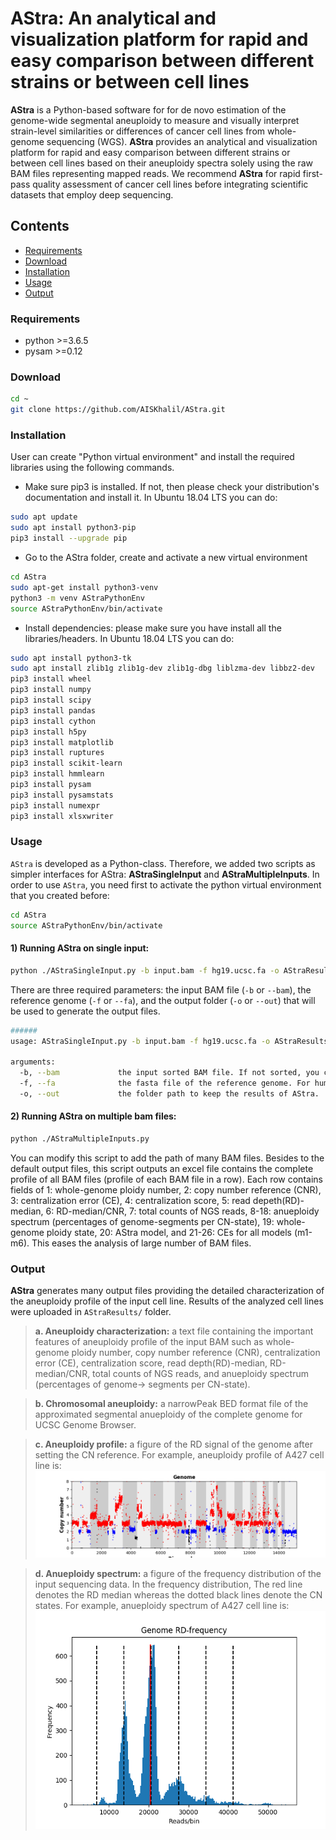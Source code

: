 # AStra: An analytical and visualization platform for rapid and easy comparison between different strains or between cell lines

**AStra** is a Python-based software for for de novo estimation of the genome-wide segmental aneuploidy to measure and visually interpret strain-level similarities or differences of cancer cell lines from whole-genome sequencing (WGS). **AStra** provides an analytical and visualization platform for rapid and easy comparison between different strains or between cell lines based on their aneuploidy spectra solely using the raw BAM files representing mapped reads. We recommend **AStra** for rapid first-pass quality assessment of cancer cell lines before integrating scientific datasets that employ deep sequencing.


## Contents
- [Requirements](#requirement)
- [Download](#Download)
- [Installation](#installation)
- [Usage](#usage)
- [Output](#output)

### <a name="requirement"></a>Requirements

- python >=3.6.5
- pysam  >=0.12


### <a name="Download"></a>Download

```bash
cd ~
git clone https://github.com/AISKhalil/AStra.git
```

### <a name="installation"></a>Installation

User can create "Python virtual environment" and install the required libraries using the following commands.

- Make sure pip3 is installed. If not, then please check your distribution's documentation and install it. In Ubuntu 18.04 LTS you can do:

```bash
sudo apt update
sudo apt install python3-pip
pip3 install --upgrade pip
```

- Go to the AStra folder, create and activate a new virtual environment

```bash
cd AStra
sudo apt-get install python3-venv
python3 -m venv AStraPythonEnv
source AStraPythonEnv/bin/activate
```

- Install dependencies: please make sure you have install all the libraries/headers. In Ubuntu 18.04 LTS you can do:

```bash
sudo apt install python3-tk
sudo apt install zlib1g zlib1g-dev zlib1g-dbg liblzma-dev libbz2-dev
pip3 install wheel
pip3 install numpy
pip3 install scipy
pip3 install pandas
pip3 install cython
pip3 install h5py
pip3 install matplotlib
pip3 install ruptures
pip3 install scikit-learn
pip3 install hmmlearn
pip3 install pysam
pip3 install pysamstats
pip3 install numexpr
pip3 install xlsxwriter
```


### <a name="usage"></a>Usage

`AStra` is developed as a Python-class. Therefore, we added two scripts as simpler interfaces for AStra: **AStraSingleInput** and **AStraMultipleInputs**. In order to use `AStra`, you need first to activate the python virtual environment that you created before:

```bash
cd AStra
source AStraPythonEnv/bin/activate
```

#### 1) Running AStra on single input:

```bash
python ./AStraSingleInput.py -b input.bam -f hg19.ucsc.fa -o AStraResults
```

There are three required parameters: the input BAM file (`-b` or `--bam`), the reference genome (`-f` or `--fa`), and the output folder (`-o` or `--out`) that will be used to generate the output files.

```bash
######
usage: AStraSingleInput.py -b input.bam -f hg19.ucsc.fa -o AStraResults

arguments:
  -b, --bam             the input sorted BAM file. If not sorted, you can use samtools to sort it ("samtools sort input.bam > input.sorted.bam").
  -f, --fa              the fasta file of the reference genome. For human hg19, you can download from http://hgdownload.cse.ucsc.edu/goldenPath/hg19/bigZips/hg19.fa.gz.
  -o, --out             the folder path to keep the results of AStra.
```

#### 2) Running AStra on multiple bam files:

```bash
python ./AStraMultipleInputs.py
```

You can modify this script to add the path of many BAM files. Besides to the default output files, this script outputs an excel file contains the complete profile of all BAM files (profile of each BAM file in a row). Each row contains fields of 1: whole-genome ploidy number, 2: copy number reference (CNR), 3: centralization error (CE), 4: centralization score, 5: read depeth(RD)-median, 6: RD-median/CNR, 7: total counts of NGS reads, 8-18: anueploidy spectrum (percentages of genome-segments per CN-state), 19: whole-genome ploidy state, 20: AStra model, and 21-26: CEs for all models (m1-m6). This eases the analysis of large number of BAM files.


### <a name="output"></a>Output

**AStra** generates many output files providing the detailed characterization of the aneuploidy profile 
of the input cell line. Results of the analyzed cell lines were uploaded in `AStraResults/` folder.

>    **a. Aneuploidy characterization:** a text file containing the important features of aneuploidy profile of the input
>    BAM such as whole-genome ploidy number, copy number reference (CNR), centralization error (CE), centralization score, 
>    read depth(RD)-median, RD-median/CNR, total counts of NGS reads, and anueploidy spectrum (percentages of genome->
>    segments per CN-state).
   
>    **b. Chromosomal aneuploidy:** a narrowPeak BED format file of the approximated segmental anueploidy of the 
>    complete genome for UCSC Genome Browser.

>    **c. Aneuploidy profile:** a figure of the RD signal of the genome after setting the CN reference. 
>    For example, aneuploidy profile of A427 cell line is:
![VCaP coverage plot](/AStraResults/A427_GenomeAneuploidyWithChrsMarkers.png)
 
>    **d. Anueploidy spectrum:** a figure of the frequency distribution of the input sequencing data. In the frequency distribution,
>    The red line denotes the RD median whereas the dotted black lines denote the CN states. 
>    For example, anueploidy spectrum of A427 cell line is:
![VCap anueploidy spectrum](/AStraResults/A427_200bin_GenomeHistogram.png)
 
 
